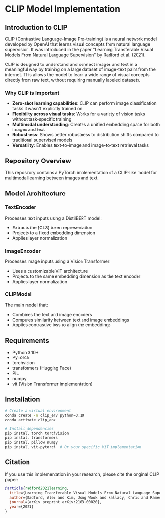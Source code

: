 # CLIP Model Implementation

## Introduction to CLIP

CLIP (Contrastive Language-Image Pre-training) is a neural network model developed by OpenAI that learns visual concepts from natural language supervision. It was introduced in the paper "Learning Transferable Visual Models From Natural Language Supervision" by Radford et al. (2021).

CLIP is designed to understand and connect images and text in a meaningful way by training on a large dataset of image-text pairs from the internet. This allows the model to learn a wide range of visual concepts directly from raw text, without requiring manually labeled datasets.

### Why CLIP is Important

- **Zero-shot learning capabilities**: CLIP can perform image classification tasks it wasn't explicitly trained on
- **Flexibility across visual tasks**: Works for a variety of vision tasks without task-specific training
- **Multimodal understanding**: Creates a unified embedding space for both images and text
- **Robustness**: Shows better robustness to distribution shifts compared to traditional supervised models
- **Versatility**: Enables text-to-image and image-to-text retrieval tasks

## Repository Overview

This repository contains a PyTorch implementation of a CLIP-like model for multimodal learning between images and text.

## Model Architecture

### TextEncoder
Processes text inputs using a DistilBERT model:
- Extracts the [CLS] token representation
- Projects to a fixed embedding dimension
- Applies layer normalization

### ImageEncoder
Processes image inputs using a Vision Transformer:
- Uses a customizable ViT architecture
- Projects to the same embedding dimension as the text encoder
- Applies layer normalization

### CLIPModel
The main model that:
- Combines the text and image encoders
- Computes similarity between text and image embeddings
- Applies contrastive loss to align the embeddings

## Requirements

- Python 3.10+
- PyTorch
- torchvision
- transformers (Hugging Face)
- PIL
- numpy
- vit (Vision Transformer implementation)

## Installation

```bash
# Create a virtual environment
conda create -n clip_env python=3.10
conda activate clip_env

# Install dependencies
pip install torch torchvision
pip install transformers
pip install pillow numpy
pip install vit-pytorch  # Or your specific ViT implementation

```
## Citation

If you use this implementation in your research, please cite the original CLIP paper:

```bibtex
@article{radford2021learning,
  title={Learning Transferable Visual Models From Natural Language Supervision},
  author={Radford, Alec and Kim, Jong Wook and Hallacy, Chris and Ramesh, Aditya and Goh, Gabriel and Agarwal, Sandhini and Sastry, Girish and Askell, Amanda and Mishkin, Pamela and Clark, Jack and others},
  journal={arXiv preprint arXiv:2103.00020},
  year={2021}
}
